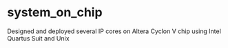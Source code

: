 # system_on_chip
Designed and deployed several IP cores on Altera Cyclon V chip using Intel Quartus Suit and Unix 
